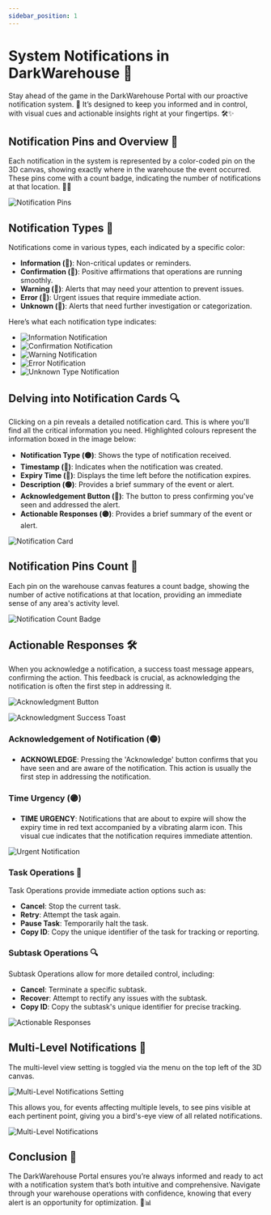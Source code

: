 ```yaml
---
sidebar_position: 1
---
```


# System Notifications in DarkWarehouse 📢

Stay ahead of the game in the DarkWarehouse Portal with our proactive notification system. 🚀 It’s designed to keep you informed and in control, with visual cues and actionable insights right at your fingertips. 🛠️✨

## Notification Pins and Overview 📍

Each notification in the system is represented by a color-coded pin on the 3D canvas, showing exactly where in the warehouse the event occurred. These pins come with a count badge, indicating the number of notifications at that location. 📌🔢

![Notification Pins](assets/notifications-pins.png "Notification Pins")

## Notification Types 🎨

Notifications come in various types, each indicated by a specific color:

- **Information (📘)**: Non-critical updates or reminders.
- **Confirmation (📗)**: Positive affirmations that operations are running smoothly.
- **Warning (📙)**: Alerts that may need your attention to prevent issues.
- **Error (📕)**: Urgent issues that require immediate action.
- **Unknown (📓)**: Alerts that need further investigation or categorization.

Here’s what each notification type indicates:

- ![Information Notification](assets/notification-card-info.png "Information Notification")
- ![Confirmation Notification](assets/notification-card-confirm.png "Confirmation Notification")
- ![Warning Notification](assets/notification-card-warning-borderd.png "Warning Notification")
- ![Error Notification](assets/notification-card-error-borderd.png "Error Notification")
- ![Unknown Type Notification](assets/notification-card-no-type.png "Unknown Type Notification")

## Delving into Notification Cards 🔍

Clicking on a pin reveals a detailed notification card. This is where you'll find all the critical information you need. Highlighted colours represent the information boxed in the image below:

- **Notification Type (🟡)**: Shows the type of notification received.
- **Timestamp (🔵)**: Indicates when the notification was created.
- **Expiry Time (🔴)**: Displays the time left before the notification expires.
- **Description (🟢)**: Provides a brief summary of the event or alert.
- **Acknowledgement Button (🔘)**: The button to press confirming you've seen and addressed the alert.
- **Actionable Responses (🟣)**: Provides a brief summary of the event or alert.

![Notification Card](assets/notifications-card-information-section-expanded-sections-sections.png "Notification Card")

## Notification Pins Count 📍

Each pin on the warehouse canvas features a count badge, showing the number of active notifications at that location, providing an immediate sense of any area's activity level.

![Notification Count Badge](assets/notifications-card-count.png "Notification Count Badge")

## Actionable Responses 🛠️

When you acknowledge a notification, a success toast message appears, confirming the action. This feedback is crucial, as acknowledging the notification is often the first step in addressing it.

![Acknowledgment Button](assets/notification-button-ack.png "Acknowledgment Success Toast")

![Acknowledgment Success Toast](assets/notification-tag-ack.png "Acknowledgment Success Toast")

### Acknowledgement of Notification (🟡)

- **ACKNOWLEDGE**: Pressing the 'Acknowledge' button confirms that you have seen and are aware of the notification. This action is usually the first step in addressing the notification.

### Time Urgency (🟣)

- **TIME URGENCY**: Notifications that are about to expire will show the expiry time in red text accompanied by a vibrating alarm icon. This visual cue indicates that the notification requires immediate attention.

![Urgent Notification](assets/notification-tag-opened.png "Urgent Notification")

### Task Operations 📝

Task Operations provide immediate action options such as:

- **Cancel**: Stop the current task.
- **Retry**: Attempt the task again.
- **Pause Task**: Temporarily halt the task.
- **Copy ID**: Copy the unique identifier of the task for tracking or reporting.

### Subtask Operations 🔍

Subtask Operations allow for more detailed control, including:

- **Cancel**: Terminate a specific subtask.
- **Recover**: Attempt to rectify any issues with the subtask.
- **Copy ID**: Copy the subtask's unique identifier for precise tracking.

![Actionable Responses](assets/notifications-card-information-section-expanded-actions.png "Actionable Responses")

## Multi-Level Notifications 🏢

The multi-level view setting is toggled via the menu on the top left of the 3D canvas.

![Multi-Level Notifications Setting](assets/view-entire-system.png "Multi-Level Notifications")

This allows you, for events affecting multiple levels, to see pins visible at each pertinent point, giving you a bird's-eye view of all related notifications.

![Multi-Level Notifications](assets/notifications-pins-multilevel.png "Multi-Level Notifications")

## Conclusion 🌟

The DarkWarehouse Portal ensures you’re always informed and ready to act with a notification system that’s both intuitive and comprehensive. Navigate through your warehouse operations with confidence, knowing that every alert is an opportunity for optimization. 🚀📊
